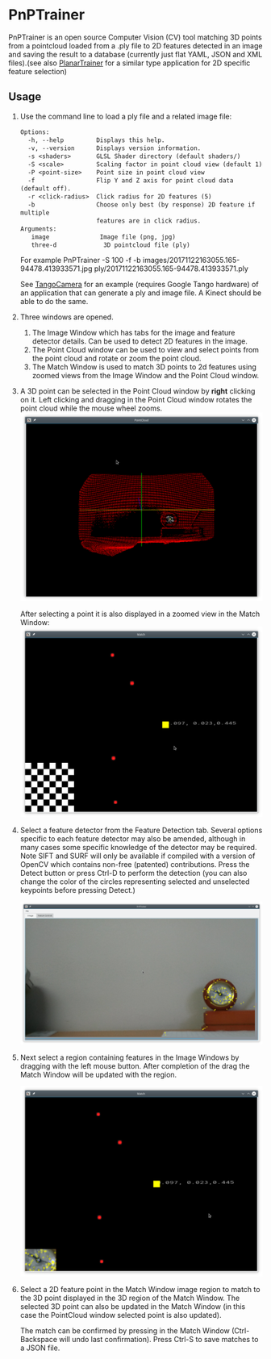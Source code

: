 # PnPTrainer

PnPTrainer is an open source Computer Vision (CV) tool matching 3D points from a
pointcloud loaded from a .ply file to 2D features detected in an image and saving the
result to a database (currently just flat YAML, JSON and XML files).(see also
[PlanarTrainer](https://www.github.com/donaldmunro/PlanarTrainer) for a similar type
application for 2D specific feature selection)

## Usage
1. Use the command line to load a ply file and a related image file:
   ```
   Options:
     -h, --help         Displays this help.
     -v, --version      Displays version information.
     -s <shaders>       GLSL Shader directory (default shaders/)
     -S <scale>         Scaling factor in point cloud view (default 1)
     -P <point-size>    Point size in point cloud view
     -f                 Flip Y and Z axis for point cloud data (default off).
     -r <click-radius>  Click radius for 2D features (5)
     -b                 Choose only best (by response) 2D feature if multiple
                        features are in click radius.
   Arguments:
      image              Image file (png, jpg)
      three-d             3D pointcloud file (ply)
   ```
   For example PnPTrainer -S 100 -f -b images/20171122163055.165-94478.413933571.jpg ply/20171122163055.165-94478.413933571.ply

   See [TangoCamera](https://www.github.com/donaldmunro/TangoCamera) for an example (requires Google Tango hardware) of an application that
   can generate a ply and image file. A Kinect should be able to do the same.

2. Three windows are opened.
   1. The Image Window which has tabs for the image and feature detector details. Can be used to
      detect 2D features in the image.
   2. The Point Cloud window can be used to view and select points from the point cloud and rotate or
      zoom the point cloud.
   3. The Match Window is used to match 3D points to 2d features using zoomed views from the Image Window and
      the Point Cloud window.

3. A 3D point can be selected in the Point Cloud window by **right** clicking on it. Left clicking and dragging in
   the Point Cloud window rotates the point cloud while the mouse wheel zooms.
   ![Pointcloud Screenshot](doc/pointcloud.png?raw=true "PointCloud Screenshot")

   After selecting a point it is also displayed in a zoomed view in the Match Window:
   ![Matchwin Screenshot](doc/matchwin-1.png?raw=true "Matchwin Screenshot")


4. Select a feature detector from the Feature Detection tab. Several options specific
   to each feature detector may also be amended, although in many cases some specific
   knowledge of the detector may be required. Note SIFT and SURF will only be available
   if compiled with a version of OpenCV which contains non-free (patented) contributions.
   Press the Detect button or press Ctrl-D to perform the detection (you can also change
   the color of the circles representing selected and unselected keypoints before pressing
   Detect.)

   ![Features Screenshot](doc/features.png?raw=true "Features Screenshot")

5. Next select a region containing features in the Image Windows by dragging with the
   left mouse button. After completion of the drag the Match Window will be updated with
   the region.

   ![Match Screenshot 2](doc/matchwin-2.png?raw=true "Match Screenshot 2")


6.  Select a 2D feature point in the Match Window image region to match to the 3D
    point displayed in the 3D region of the Match Window. The selected 3D point can
    also be updated in the Match Window (in this case the PointCloud window selected
    point is also updated).

    The match can be confirmed by pressing <Enter> in the Match Window (Ctrl-Backspace will
    undo last confirmation). Press Ctrl-S to save matches to a JSON file.


